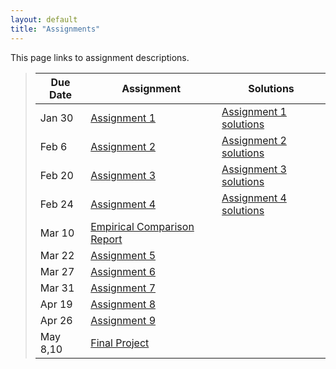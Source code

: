 ```yaml
---
layout: default
title: "Assignments"
---
```


This page links to assignment descriptions.

> Due Date |                Assignment                                | Solutions                                               |
> -------- | -------------------------------------------------------- | ------------------------------------------------------- |
> Jan 30   | [Assignment 1](../assign/assign01.html)                  | [Assignment 1 solutions](../assign/sol/assign01sol.pdf) |
> Feb 6    | [Assignment 2](../assign/assign02.html)                  | [Assignment 2 solutions](../assign/sol/assign02sol.pdf) |
> Feb 20   | [Assignment 3](../assign/assign03.html)                  | [Assignment 3 solutions](../assign/sol/assign03sol.pdf) |
> Feb 24   | [Assignment 4](../assign/assign04.html)                  | [Assignment 4 solutions](../assign/sol/assign04sol.pdf) |
> Mar 10   | [Empirical Comparison Report](../assign/emp_comp.html)   |           |
> Mar 22   | [Assignment 5](../assign/assign05.html)                  | <!-- [Assignment 5 solutions](../assign/sol/assign05sol.pdf) --> |
> Mar 27   | [Assignment 6](../assign/assign06.html)                  | <!-- [Assignment 6 solutions](../assign/sol/assign06sol.pdf) --> |
> Mar 31   | [Assignment 7](../assign/assign07.html)                  | <!-- [Assignment 7 solutions](../assign/sol/assign07sol.pdf) --> |
> Apr 19   | [Assignment 8](../assign/assign08.html)                  | <!-- [Assignment 8 solutions](../assign/sol/assign08sol.pdf) --> |
> Apr 26   | [Assignment 9](../assign/assign09.html)                  | <!-- [Assignment 9 solutions](../assign/sol/assign09sol.pdf) --> |
> May 8,10 | [Final Project](../assign/finalproj.html)                |           |

